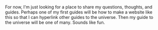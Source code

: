 For now, I'm just looking for a place to share my questions, thoughts, and guides.
Perhaps one of my first guides will be how to make a website like this so that I can hyperlink other guides to the universe.
Then my guide to the universe will be one of many. Sounds like fun.
